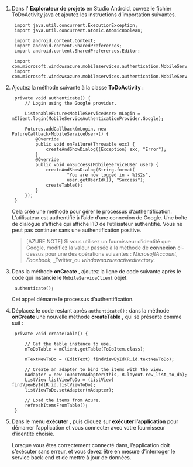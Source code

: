
1. Dans l' **Explorateur de projets** en Studio Android, ouvrez le fichier ToDoActivity.java et ajoutez les instructions d’importation suivantes.

        import java.util.concurrent.ExecutionException;
        import java.util.concurrent.atomic.AtomicBoolean;

        import android.content.Context;
        import android.content.SharedPreferences;
        import android.content.SharedPreferences.Editor;

        import com.microsoft.windowsazure.mobileservices.authentication.MobileServiceAuthenticationProvider;
        import com.microsoft.windowsazure.mobileservices.authentication.MobileServiceUser;

2. Ajoutez la méthode suivante à la classe **ToDoActivity** : 
    
        private void authenticate() {
            // Login using the Google provider.
            
            ListenableFuture<MobileServiceUser> mLogin = mClient.login(MobileServiceAuthenticationProvider.Google);
    
            Futures.addCallback(mLogin, new FutureCallback<MobileServiceUser>() {
                @Override
                public void onFailure(Throwable exc) {
                    createAndShowDialog((Exception) exc, "Error");
                }           
                @Override
                public void onSuccess(MobileServiceUser user) {
                    createAndShowDialog(String.format(
                            "You are now logged in - %1$2s",
                            user.getUserId()), "Success");
                    createTable();  
                }
            });     
        }


    Cela crée une méthode pour gérer le processus d’authentification. L’utilisateur est authentifié à l’aide d’une connexion de Google. Une boîte de dialogue s’affiche qui affiche l’ID de l’utilisateur authentifié. Vous ne peut pas continuer sans une authentification positive.

    > [AZURE.NOTE] Si vous utilisez un fournisseur d’identité que Google, modifiez la valeur passée à la méthode de **connexion** ci-dessus pour une des opérations suivantes : _MicrosoftAccount_, _Facebook_, _Twitter_ou _windowsazureactivedirectory_.

3. Dans la méthode **onCreate** , ajoutez la ligne de code suivante après le code qui instancie le `MobileServiceClient` objet.

        authenticate();

    Cet appel démarre le processus d’authentification.

4. Déplacez le code restant après `authenticate();` dans la méthode **onCreate** une nouvelle méthode **createTable** , qui se présente comme suit :

        private void createTable() {
    
            // Get the table instance to use.
            mToDoTable = mClient.getTable(ToDoItem.class);
    
            mTextNewToDo = (EditText) findViewById(R.id.textNewToDo);
    
            // Create an adapter to bind the items with the view.
            mAdapter = new ToDoItemAdapter(this, R.layout.row_list_to_do);
            ListView listViewToDo = (ListView) findViewById(R.id.listViewToDo);
            listViewToDo.setAdapter(mAdapter);
    
            // Load the items from Azure.
            refreshItemsFromTable();
        }

9. Dans le menu **exécuter** , puis cliquez sur **exécuter l’application** pour démarrer l’application et vous connecter avec votre fournisseur d’identité choisie. 

    Lorsque vous êtes correctement connecté dans, l’application doit s’exécuter sans erreur, et vous devez être en mesure d’interroger le service back-end et de mettre à jour de données.